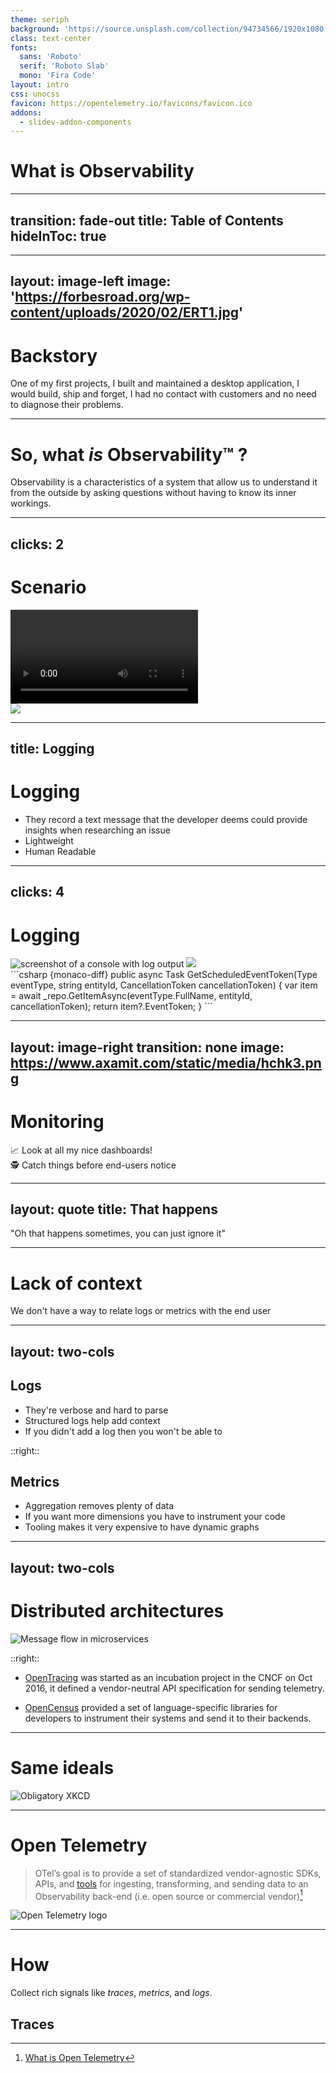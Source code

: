 ```yaml
---
theme: seriph
background: 'https://source.unsplash.com/collection/94734566/1920x1080'
class: text-center
fonts:
  sans: 'Roboto'
  serif: 'Roboto Slab'
  mono: 'Fira Code'
layout: intro
css: unocss
favicon: https://opentelemetry.io/favicons/favicon.ico
addons:
  - slidev-addon-components
---
```


# What is Observability

<!--
-->

---
transition: fade-out
title: Table of Contents
hideInToc: true
---

<Toc></Toc>

---
layout: image-left
image: 'https://forbesroad.org/wp-content/uploads/2020/02/ERT1.jpg'
---
# Backstory

One of my first projects, I built and maintained a desktop application, I would build, ship and forget, I had no contact with customers and no need to diagnose their problems.


<!-- 
* Started building a cloud-enabled collaboration addition to the desktop client, suddenly, managed our deployed code, no longer commit and forget.
* On launch, after months of building, I get 5am call from CEO, users aren't getting their emails, 
 -->

---

# So, what _is_ Observability™️ ?

Observability is a characteristics of a system that allow us to understand it from the outside by asking questions without having to know its inner workings.

---
clicks: 2
---

# Scenario

<show-hide show="1" hide="2">
    <video src="https://media2.giphy.com/media/v1.Y2lkPTc5MGI3NjExNjllMzgxMzE3M2I2ZWFlOGUyZDlkMGE4ZTgyYjBlMDE0MjM1NGViYSZlcD12MV9pbnRlcm5hbF9naWZzX2dpZklkJmN0PWc/wTDjZPnq6QsAo/giphy.mp4" autoplay loop="false" /><p><a href="https://giphy.com/gifs/the-simpsons-license-plate-bort-wTDjZPnq6QsAo">via GIPHY</a></p>
</show-hide>

<div v-click="2">
    <img src=/assets/image.png/>
</div>



---
title: Logging
---

# Logging

* They record a text message that the developer deems could provide insights when researching an issue
* Lightweight
* Human Readable

---
clicks: 4
---

# Logging


<img show-hide show="1" hide="2" alt="screenshot of a console with log output" v-click src="https://www.evemilano.com/wp-content/uploads/2021/03/tail-grep.png" />

<img show-hide show="3" hide="4" src="/assets/Jurassic-Park-poop-955281948.jpg" />


<div v-click="4">
```csharp {monaco-diff}
public async Task<string?> GetScheduledEventToken(Type eventType, string entityId, CancellationToken cancellationToken)
{
    var item = await _repo.GetItemAsync(eventType.FullName, entityId, cancellationToken);
    return item?.EventToken;
}
```
</div>


---
layout: image-right
transition: none
image: https://www.axamit.com/static/media/hchk3.png
---

 # Monitoring

 <div v-click>📈 Look at all my nice dashboards!</div>
 <div v-click>🕵️ Catch things before end-users notice</div>

---
layout: quote
title: That happens
---
<quote>"Oh that happens sometimes, you can just ignore it"</quote>

---

# Lack of context

We don't have a way to relate logs or metrics with the end user

---
layout: two-cols
---
## Logs

* They're verbose and hard to parse
* Structured logs help add context
* If you didn't add a log then you won't be able to 

::right::

## Metrics

* Aggregation removes plenty of data
* If you want more dimensions you have to instrument your code
* Tooling makes it very expensive to have dynamic graphs

<!-- 
* We added CorrelationIDs to logs to try and mitigate the issue, but tooling isn't in place
 -->

---
layout: two-cols
---

# Distributed architectures

![Message flow in microservices](/assets/microservices.gif)

::right::

* [OpenTracing](https://opentracing.io) was started as an incubation project in the CNCF on Oct 2016, it defined a vendor-neutral API specification for sending telemetry.

* [OpenCensus](https://opencensus.io/) provided a set of language-specific libraries for developers to instrument their systems and send it to their backends.

---

# Same ideals

![Obligatory XKCD](https://imgs.xkcd.com/comics/standards.png)

---

# Open Telemetry

> OTel’s goal is to provide a set of standardized vendor-agnostic SDKs, APIs, and [tools](https://opentelemetry.io/docs/collector) for ingesting, transforming, and sending data to an Observability back-end (i.e. open source or commercial vendor)[^1]

![Open Telemetry logo](/assets/opentelemetry.png)

[^1]: [What is Open Telemetry](https://opentelemetry.io/docs/what-is-opentelemetry/)

<style>
    .footnotes-sep {
    @apply mt-20 opacity-10;
    }
    .footnotes {
    @apply text-sm opacity-75;
    }
    .footnote-backref {
    display: none;
    }
</style>


<!-- 
The community realized they were working towards the same goal and joined together, creating the OpenTelemetry (OTel) project in May 2019,
 -->

 ---

 # How

 Collect rich signals like _traces_, _metrics_, and _logs_.

 ## Traces



